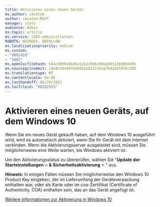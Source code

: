 ```yaml
---
title: Aktivieren eines neuen Geräts
ms.author: cmcatee
author: cmcatee-MSFT
manager: scotv
audience: Admin
ms.topic: article
ms.service: o365-administration
ROBOTS: NOINDEX, NOFOLLOW
ms.localizationpriority: medium
ms.custom:
- "9001418"
- "3402"
ms.openlocfilehash: 544c9090e6bd1e12a229d6c06be891136080eb9b
ms.sourcegitcommit: c4e8c29a94f840816a023131ea7b4a2bf876c305
ms.translationtype: MT
ms.contentlocale: de-DE
ms.lasthandoff: 06/29/2022
ms.locfileid: "66332553"
---
```

# <a name="activating-a-new-device-running-windows-10"></a>Aktivieren eines neuen Geräts, auf dem Windows 10

Wenn Sie ein neues Gerät gekauft haben, auf dem Windows 10 ausgeführt wird, wird es automatisch aktiviert, wenn Sie Ihr Gerät mit dem Internet verbinden. Wenn die Aktivierungsserver ausgelastet sind, müssen Sie möglicherweise eine Weile warten, bis Windows aktiviert ist.

Um den Aktivierungsstatus zu überprüfen, wählen Sie "**Update** **der Starteinstellungen** > **& Sicherheitsaktivierung** > " aus.

**Hinweis:** In einigen Fällen müssen Sie möglicherweise den Windows 10 Product Key eingeben, der im Lieferumfang der Geräteverpackung enthalten war, oder als Karte oder im coa-Zertifikat (Certificate of Authenticity, COA) enthalten sein, das an das Gerät angefügt ist.

[Weitere Informationen zur Aktivierung in Windows 10](https://support.microsoft.com/help/12440)